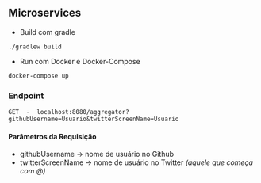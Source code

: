 ## Microservices

- Build com gradle
```
./gradlew build
```
- Run com Docker e Docker-Compose
```
docker-compose up
```
### Endpoint
```
GET  -  localhost:8080/aggregator?githubUsername=Usuario&twitterScreenName=Usuario
```
#### Parâmetros da Requisição
- githubUsername -> nome de usuário no Github
- twitterScreenName -> nome de usuário no Twitter _(aquele que começa com @)_
